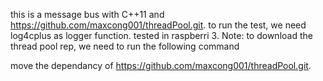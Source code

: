this is a message bus with C++11 and https://github.com/maxcong001/threadPool.git. to run the test, we need log4cplus as logger function.
tested in raspberri 3.
Note: to download the thread pool rep, we need to run the following command

move the dependancy of https://github.com/maxcong001/threadPool.git.

